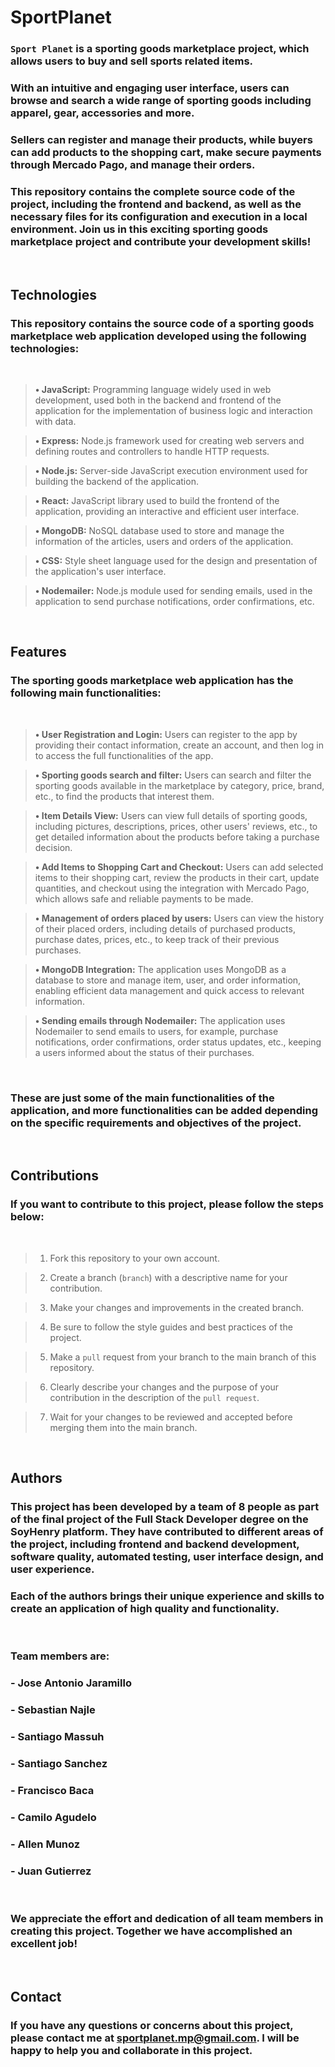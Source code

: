 # **SportPlanet**

### `Sport Planet` is a sporting goods marketplace project, which allows users to buy and sell sports related items.

### With an intuitive and engaging user interface, users can browse and search a wide range of sporting goods including apparel, gear, accessories and more.

### Sellers can register and manage their products, while buyers can add products to the shopping cart, make secure payments through Mercado Pago, and manage their orders.

### This repository contains the complete source code of the project, including the frontend and backend, as well as the necessary files for its configuration and execution in a local environment. Join us in this exciting sporting goods marketplace project and contribute your development skills!

<br />

## **Technologies**

### This repository contains the source code of a sporting goods marketplace web application developed using the following technologies:

<br />

> **• JavaScript:** Programming language widely used in web development, used both in the backend and frontend of the application for the implementation of business logic and interaction with data.

> **• Express:** Node.js framework used for creating web servers and defining routes and controllers to handle HTTP requests.

> **• Node.js:** Server-side JavaScript execution environment used for building the backend of the application.

> **• React:** JavaScript library used to build the frontend of the application, providing an interactive and efficient user interface.

> **• MongoDB:** NoSQL database used to store and manage the information of the articles, users and orders of the application.

> **• CSS:** Style sheet language used for the design and presentation of the application's user interface.

> **• Nodemailer:** Node.js module used for sending emails, used in the application to send purchase notifications, order confirmations, etc.

<br />

## **Features**

### The sporting goods marketplace web application has the following main functionalities:

<br />

> **• User Registration and Login:** Users can register to the app by providing their contact information, create an account, and then log in to access the full functionalities of the app.

> **• Sporting goods search and filter:** Users can search and filter the sporting goods available in the marketplace by category, price, brand, etc., to find the products that interest them.

> **• Item Details View:** Users can view full details of sporting goods, including pictures, descriptions, prices, other users' reviews, etc., to get detailed information about the products before taking a purchase decision.

> **• Add Items to Shopping Cart and Checkout:** Users can add selected items to their shopping cart, review the products in their cart, update quantities, and checkout using the integration with Mercado Pago, which allows safe and reliable payments to be made.

> **• Management of orders placed by users:** Users can view the history of their placed orders, including details of purchased products, purchase dates, prices, etc., to keep track of their previous purchases.

> **• MongoDB Integration:** The application uses MongoDB as a database to store and manage item, user, and order information, enabling efficient data management and quick access to relevant information.

> **• Sending emails through Nodemailer:** The application uses Nodemailer to send emails to users, for example, purchase notifications, order confirmations, order status updates, etc., keeping a users informed about the status of their purchases.

<br />

### These are just some of the main functionalities of the application, and more functionalities can be added depending on the specific requirements and objectives of the project.

<br />

## **Contributions**

### If you want to contribute to this project, please follow the steps below:

<br />

> 1.  Fork this repository to your own account.

> 2.  Create a branch (`branch`) with a descriptive name for your contribution.

> 3.  Make your changes and improvements in the created branch.

> 4.  Be sure to follow the style guides and best practices of the project.

> 5.  Make a `pull` request from your branch to the main branch of this repository.

> 6.  Clearly describe your changes and the purpose of your contribution in the description of the `pull request`.

> 7.  Wait for your changes to be reviewed and accepted before merging them into the main branch.

<br />

## **Authors**

### This project has been developed by a team of 8 people as part of the final project of the Full Stack Developer degree on the SoyHenry platform. They have contributed to different areas of the project, including frontend and backend development, software quality, automated testing, user interface design, and user experience.

### Each of the authors brings their unique experience and skills to create an application of high quality and functionality.

<br />

### **Team members are:**

### - Jose Antonio Jaramillo

### - Sebastian Najle

### - Santiago Massuh

### - Santiago Sanchez

### - Francisco Baca

### - Camilo Agudelo

### - Allen Munoz

### - Juan Gutierrez

<br />

### We appreciate the effort and dedication of all team members in creating this project. Together we have accomplished an excellent job!

<br />

## **Contact**

### If you have any questions or concerns about this project, please contact me at sportplanet.mp@gmail.com. I will be happy to help you and collaborate in this project.
